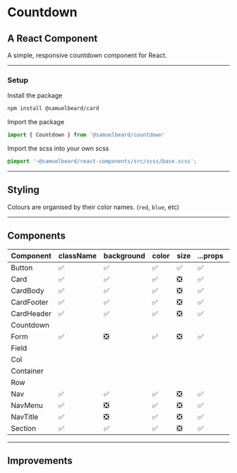 # Countdown

## A React Component

A simple, responsive countdown component for React.

---

### Setup

Install the package

```sh
npm install @samuelbeard/card
```

Import the package

```js
import { Countdown } from '@samuelbeard/countdown'
```

Import the scss into your own scss

```scss
@import '~@samuelbeard/react-components/src/scss/base.scss';
```

---

## Styling

Colours are organised by their color names. (`red`, `blue`, etc)

---

## Components

| Component  | className | background | color | size | ...props | PropTypes | defaultProps | stories | ...style |
| ---------- | --------- | ---------- | ----- | ---- | -------- | --------- | ------------ | ------- | -------- |
| Button     | ✅        | ✅         | ✅    | ✅   | ✅       | ✅        | ✅           | ✅      |          |
| Card       | ✅        | ✅         | ✅    | ❎   | ✅       | ✅        | ✅           | ✅      |          |
| CardBody   | ✅        | ✅         | ✅    | ❎   | ✅       | ✅        | ✅           | ✅      |          |
| CardFooter | ✅        | ✅         | ✅    | ❎   | ✅       | ✅        | ✅           | ✅      |          |
| CardHeader | ✅        | ✅         | ✅    | ❎   | ✅       | ✅        | ✅           | ✅      |          |
| Countdown  |           |            |       |      |          |           |              |         |          |
| Form       | ✅        | ❎         | ✅    | ❎   | ✅       |           |              |         | ✅       |
| Field      |           |            |       |      |          |           |              |         |          |
| Col        |           |            |       |      |          |           |              |         |          |
| Container  |           |            |       |      |          |           |              |         |          |
| Row        |           |            |       |      |          |           |              |         |          |
| Nav        | ✅        | ✅         | ✅    | ❎   | ✅       | ✅        | ✅           | ✅      | ✅       |
| NavMenu    | ✅        | ❎         | ✅    | ❎   | ✅       | ✅        | ❎           | ✅      | ✅       |
| NavTitle   | ✅        | ❎         | ✅    | ❎   | ✅       | ✅        | ❎           | ✅      | ✅       |
| Section    | ✅        | ✅         | ✅    | ❎   | ✅       |           |              | ✅      | ✅       |

---

## Improvements
